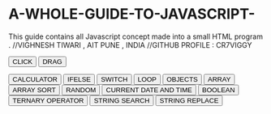 # A-WHOLE-GUIDE-TO-JAVASCRIPT-
This guide contains all Javascript concept made into a small HTML program .
//VIGHNESH TIWARI , AIT PUNE , INDIA 
//GITHUB PROFILE : CR7VIGGY
<html>
<head>
</head>
<body>
<script type = "text/javascript">
/*adding comments in javascript*/
document.write("hello java script i m on u right now");

var x = 20;
var y = "i m in love with u javascript\n";
var z = "u r so awesome";
var m = "parameterized function";
var n = "of two variables";
document.write(y+z+"i love u"+x+"times");
/*non parameterized function in javascript*/
function fun()
{
	alert("you are done with alert funtion also .CONGRATS!!");
}
fun();
/*parameterized funcion in javascript*/
function pfun(m,n)
{
	document.write("you are in a "+m+n);
}
pfun(m,n);

/*creating a calculation in javascript*/
function cal()
{
var x = prompt("enter x");
var y = prompt("enter y");
x = parseInt(x);
y = parseInt(y);
var z = x+y;
document.write(z);
}
/*else if using a function*/
function ifelse()
{
var x = prompt("enter a value");
x = parseInt(x);
if(x == 0)
document.write("oops you have entered zero");
else
document.write("correct value");
}

/*switch statements*/
function switchstat()
{
	var x = prompt("enter 1 : say hi \n enter 2 : say bye");
	x = parseInt(x);
	switch(x)
	{
		case 1 : document.write("hi");break;
		case 2 : document.write("bye");break;
	}
}

/*loop statements*/
function loop()
{
	var x = prompt("enter x");
	x = parseInt(x);
	var sum = 0;
	sum = parseInt(sum);
	for(i = 0 ; i  <= x ; i++)
	{
		sum = sum + x;
	}
	document.write("sum till entered no. is:"+sum);
}
/*creating objects in javascript*/
function person()
{
	var car = {type:"Fiat", model:"500", color:"white"};
	document.write(car.type+car.model+car.color);
}
/*arrays in javascript*/
function arr()
{
	var x = prompt("enter array size");
	x = parseInt(x);
	var arr = [];
	for(var i = 0; i < x; i++)
    arr.push(prompt("Enter a number"));
	alert("full array : "+arr.join(' ,'));
}
/*array sorting in javascript*/
function arrsort()
{
	var x = prompt("enter array size");
	x = parseInt(x);
	var arr = [];
	for(i = 0 ; i < x ; i++)
	{
		arr.push(prompt("enter a no."));
	}
	for(i = 0 ; i < x ; i++)
	{
		arr.sort(function(a,b){return a-b})
	}
	alert("sorted array :"+arr.join(' ,'));
}
/*math random function*/
function random()
{
	document.write(Math.random());
}
/*displaying dates in javascript*/
function dates()
{
	document.write(Date());
}
/*using boolean function*/
function bool()
{
	alert("we ll compare two no.s which is greater\n if first no. is greater than second o/p ll be true else false");
	var x = prompt("enter A");
	var y = prompt("enter b");
	x = parseInt(x);
	y = parseInt(y);
	document.write(prompt(Boolean(x>y)));
}
/*ternary operator in javascript*/
function ternary()
{
	var x = prompt("enter your age");
	x = parseInt(x);
	var y = (x >= 18) ? alert("you are now an adult") :alert("you are not an adult");
}
/*search function in javascript*/
function search()
{
	var x = prompt("enter a word");
	var y = prompt("enter a alphabet to search its position in previous word");
	var n = x.search(y);
	n = parseInt(n);
	alert(n+1);
}
/*replace a string or alphabet*/
function replace()
{
	var x = prompt("enter a word");
	var y = prompt("enter another word");
	var txt = x.replace(x,y);
	alert(txt);
}
</script>
<form>
<input type = "button" value = "CLICK" onclick = "fun()">
<input type = "button" value = "DRAG" onMouseOver = "alert('boom!!')">
</form>
<p>
<input type = "button" value = "CALCULATOR" onclick = "cal()">
<input type = "button" value = "IFELSE" onclick = "ifelse()">
<input type = "button" value = "SWITCH" onclick = "switchstat()">
<input type = "button" value = "LOOP" onclick = "loop()">
<input type = "button" value = "OBJECTS" onclick = "person()">
<input type = "button" value = "ARRAY" onclick = "arr()">
<input type = "button" value = "ARRAY SORT" onclick = "arrsort()">
<input type = "button" value = "RANDOM" onclick = "random()">
<input type = "button" value = "CURRENT DATE AND TIME" onclick = "dates()">
<input type = "button" value = "BOOLEAN" onclick = "bool()">
<input type = "button" value = "TERNARY OPERATOR" onclick = "ternary()">
<input type = "button" value = "STRING SEARCH" onclick = "search()">
<input type = "button" value = "STRING REPLACE" onclick = "replace()">
</p>
</body>
</html>
